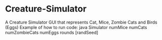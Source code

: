 # Creature-Simulator
A Creature Simulator GUI that represents Cat, Mice, Zombie Cats and Birds (Eggs)
Example of how to run code:
java Simulator numMice numCats numZombieCats numEggs rounds [randSeed]
